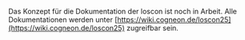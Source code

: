 Das Konzept für die Dokumentation der loscon ist noch in Arbeit. Alle Dokumentationen werden unter [https://wiki.cogneon.de/loscon25](https://wiki.cogneon.de/loscon25) zugreifbar sein.